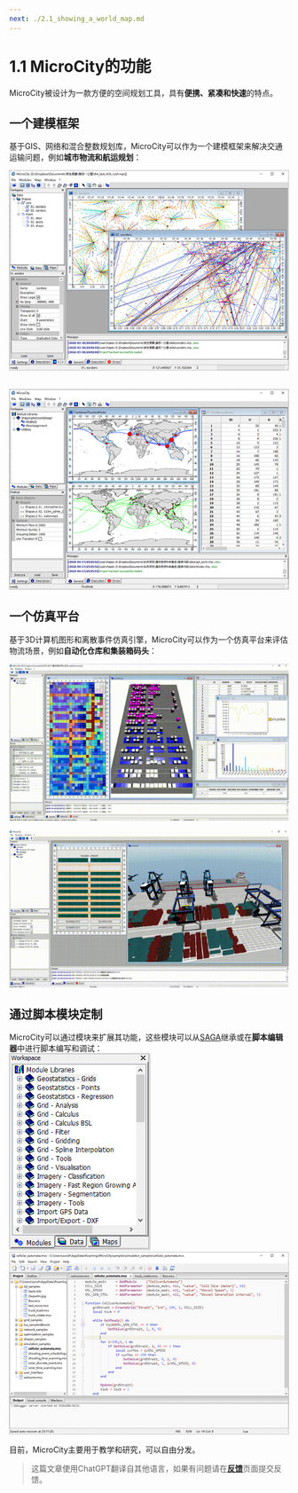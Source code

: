 ```yaml
---
next: ./2.1_showing_a_world_map.md
---
```


# 1.1 MicroCity的功能
MicroCity被设计为一款方便的空间规划工具，具有**便携、紧凑和快速**的特点。
## 一个建模框架
基于GIS、网络和混合整数规划库，MicroCity可以作为一个建模框架来解决交通运输问题，例如**城市物流和航运规划**：<br/>
<!-- <img src="imgs/city_logistics.png" width="480" height="344"> -->
![city_logistic](../images/doc/city_logistics.png)
&nbsp;&nbsp;
<!-- <img src="imgs/shipping_planning.png" width="480" height="344"> -->
![shipping_planning](../images/doc/shipping_planning.png)
<br/>
## 一个仿真平台
基于3D计算机图形和离散事件仿真引擎，MicroCity可以作为一个仿真平台来评估物流场景，例如**自动化仓库和集装箱码头**：<br/>
<!-- <img src="imgs/warehouse_simulation.gif" width="480" height="270"> -->
![warehouse_simulation](../images/doc/warehouse_simulation.gif)
<!-- &nbsp;&nbsp; -->
<!-- <img src="imgs/terminal_simulation.gif" width="480" height="270"> -->
![terminal_simulation](../images/doc/terminal_simulation.gif)
<br/>
## 通过脚本模块定制
MicroCity可以通过模块来扩展其功能，这些模块可以从[SAGA](https://saga-gis.sourceforge.io)继承或在**脚本编辑器**中进行脚本编写和调试：<br/>
![modules](../images/doc/modules.png)  &nbsp;&nbsp; ![shot](../images/doc/shot_script_editor.png)

目前，MicroCity主要用于教学和研究，可以自由分发。<br/>

> 这篇文章使用ChatGPT翻译自其他语言，如果有问题请在[**反馈**](https://github.com/huuhghhgyg/MicroCityNotes/issues/new)页面提交反馈。